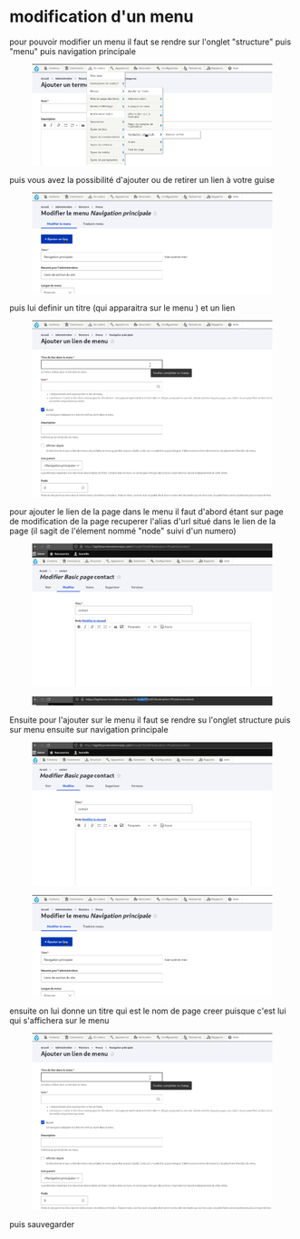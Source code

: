 # modification d'un menu

pour pouvoir modifier un menu il faut se rendre sur l'onglet "structure" puis "menu" puis navigation principale 

<figure class="figure" >
  <img src="../../assets/images/main menu.png" class="figure-img img-fluid rounded" alt="...">
  <figcaption class="figure-caption"> </figcaption>
</figure>

puis vous avez la possibilité d'ajouter ou de retirer un lien à votre guise 

<figure class="figure" >
  <img src="../../assets/images/navigation2.png" class="figure-img img-fluid rounded" alt="...">
  <figcaption class="figure-caption"> </figcaption>
</figure>

puis lui definir un titre (qui apparaitra sur le menu ) et un lien 

<figure class="figure" >
  <img src="../../assets/images/navmain.png" class="figure-img img-fluid rounded" alt="...">
  <figcaption class="figure-caption"> </figcaption>
</figure>

pour ajouter le lien de la page dans le menu il faut d'abord étant sur page de modification de la page recuperer l'alias d'url situé dans le lien de la page (il sagit de l'élement nommé "node" suivi d'un numero)

<figure class="figure">
  <img src="../../assets/images/allias.png" class="figure-img img-fluid rounded" alt="...">
  <figcaption class="figure-caption">  </figcaption>
</figure>

<figure class="figure">
  <img src="../../assets/images/allias2.png" class="figure-img img-fluid rounded" alt="...">
  <figcaption class="figure-caption">  </figcaption>
</figure>

Ensuite pour l'ajouter sur le menu il faut se rendre su l'onglet structure puis sur menu ensuite sur navigation principale

<figure class="figure">
  <img src="../../assets/images/allias.png" class="figure-img img-fluid rounded" alt="...">
  <figcaption class="figure-caption">  </figcaption>
</figure>

<figure class="figure" >
  <img src="../../assets/images/navigation2.png" class="figure-img img-fluid rounded" alt="...">
  <figcaption class="figure-caption"> </figcaption>
</figure>

ensuite on lui donne un titre qui est le nom de page creer puisque c'est lui qui s'affichera sur le menu

<figure class="figure" >
  <img src="../../assets/images/navmain.png" class="figure-img img-fluid rounded" alt="...">
  <figcaption class="figure-caption"> </figcaption>
</figure>

puis sauvegarder